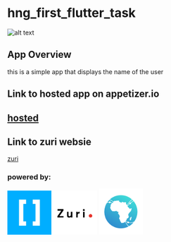 # hng_first_flutter_task
![alt text](https://github.com/toogood208/hng_one_first_flutter_task/blob/main/assets/images/hng_first_task.gif)
## App Overview
this is a simple app that displays the name of the user
## Link to hosted app on appetizer.io
  [hosted](https://appetize.io/app/yjz7pm9ahycuyrgrppyy0ey9c8?device=pixel4xl&scale=75&orientation=portrait&osVersion=10.0)
--------------------------------------------------------------------------------------------------------------------------
## Link to zuri websie
[zuri](https://internship.zuri.team/)

### powered by:
<p float="left">
  <img src= "assets/images/hng.png" width="100" />
  <img src="assets/images/zuri.png" width="100" /> 
  <img src="assets/images/i4g.png" width="100" />
</p>
